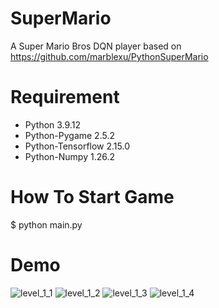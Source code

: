 # SuperMario
A Super Mario Bros DQN player based on https://github.com/marblexu/PythonSuperMario

# Requirement
* Python 3.9.12
* Python-Pygame 2.5.2
* Python-Tensorflow 2.15.0
* Python-Numpy 1.26.2

# How To Start Game
$ python main.py

# Demo
![level_1_1](https://raw.githubusercontent.com/marblexu/PythonSuperMario/master/resources/demo/level_1_1.png)
![level_1_2](https://raw.githubusercontent.com/marblexu/PythonSuperMario/master/resources/demo/level_1_2.png)
![level_1_3](https://raw.githubusercontent.com/marblexu/PythonSuperMario/master/resources/demo/level_1_3.png)
![level_1_4](https://raw.githubusercontent.com/marblexu/PythonSuperMario/master/resources/demo/level_1_4.png)
